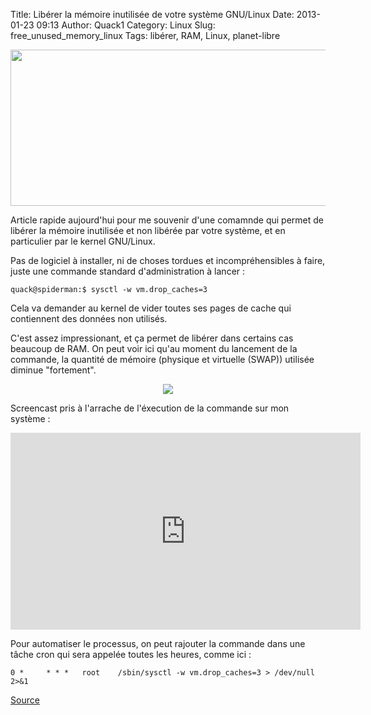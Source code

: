 Title: Libérer la mémoire inutilisée de votre système GNU/Linux
Date: 2013-01-23 09:13
Author: Quack1
Category: Linux
Slug: free_unused_memory_linux
Tags: libérer, RAM, Linux, planet-libre

<div align=center><img src="static/upload/clean_memory.png" width="600" height="250" align=center /></div>

Article rapide aujourd'hui pour me souvenir d'une comamnde qui permet de libérer la mémoire inutilisée et non libérée par votre système, et en particulier par le kernel GNU/Linux.

Pas de logiciel à installer, ni de choses tordues et incompréhensibles à faire, juste une commande standard d'administration à lancer : 

	quack@spiderman:$ sysctl -w vm.drop_caches=3

Cela va demander au kernel de vider toutes ses pages de cache qui contiennent des données non utilisés.

C'est assez impressionant, et ça permet de libérer dans certains cas beaucoup de RAM. On peut voir ici qu'au moment du lancement de la commande, la quantité de mémoire (physique et virtuelle (SWAP)) utilisée diminue "fortement".

<div align=center><a href="static/upload/clean_memory_3.png"><img src="static/upload/clean_memory_3.png" align="center"/></a></div>

Screencast pris à l'arrache de l'éxecution de la commande sur mon système : 
<div align=center><iframe width="560" height="315" src="http://www.youtube.com/embed/atgL9clQcBc" frameborder="0" allowfullscreen></iframe></div>

Pour automatiser le processus, on peut rajouter la commande dans une tâche cron qui sera appelée toutes les heures, comme ici : 

	0 * 	* * * 	root	/sbin/sysctl -w vm.drop_caches=3 > /dev/null 2>&1

[Source](http://www.upubuntu.com/2013/01/how-to-free-up-unused-memory-in.html)
